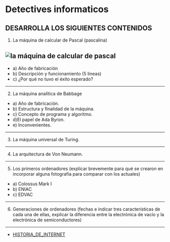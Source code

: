 # Detectives informaticos 
## DESARROLLA LOS SIGUIENTES CONTENIDOS
1) La máquina de calcular de Pascal (pascalina)
 ## ![la máquina de calcular de pascal](https://github.com/user-attachments/assets/93b13f4c-3b0f-47f7-aaaf-74798fae9a11)

* a) Año de fabricación
* b) Descripción y funcionamiento (5 líneas)
* c) ¿Por qué no tuvo el éxito esperado?
***
2) La máquina analítica de Babbage
* a) Año de fabricación.
* b) Estructura y finalidad de la máquina.
* c) Concepto de programa y algoritmo.
* d)El papel de Ada Byron.
* e) Inconvenientes.
***
3) La máquina universal de Turing.
***
4) La arquitectura de Von Neumann.
***
5) Los primeros ordenadores (explicar brevemente para qué se crearon en incorporar alguna fotografía para comparar con los actuales)
* a) Colossus Mark I
* b) ENIAC 
* c) EDVAC
***
6) Generaciones de ordenadores (fechas e indicar tres características de cada una de ellas, explicar la diferencia entre la electrónica de vacío y la electrónica de semiconductores)

***

* [HISTORIA_DE_INTERNET](/data/HISTORIA_DE_INTERNET.md)
